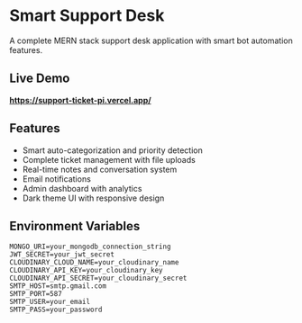 # Smart Support Desk

A complete MERN stack support desk application with smart bot automation features.

## Live Demo
**https://support-ticket-pi.vercel.app/**

## Features
- Smart auto-categorization and priority detection
- Complete ticket management with file uploads
- Real-time notes and conversation system
- Email notifications
- Admin dashboard with analytics
- Dark theme UI with responsive design

## Environment Variables
```env
MONGO_URI=your_mongodb_connection_string
JWT_SECRET=your_jwt_secret
CLOUDINARY_CLOUD_NAME=your_cloudinary_name
CLOUDINARY_API_KEY=your_cloudinary_key
CLOUDINARY_API_SECRET=your_cloudinary_secret
SMTP_HOST=smtp.gmail.com
SMTP_PORT=587
SMTP_USER=your_email
SMTP_PASS=your_password
```